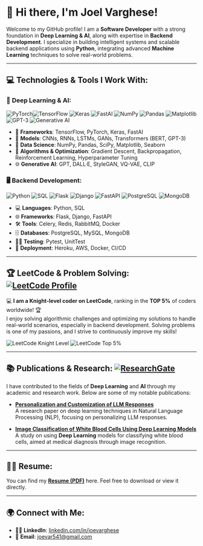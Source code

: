 

# 👋 Hi there, I'm **Joel Varghese**!  
Welcome to my GitHub profile! I am a **Software Developer** with a strong foundation in **Deep Learning & AI**, along with expertise in **Backend Development**. I specialize in building intelligent systems and scalable backend applications using **Python**, integrating advanced **Machine Learning** techniques to solve real-world problems.

---

## 💻 **Technologies & Tools I Work With:**

### 🧠 **Deep Learning & AI**:
 ![PyTorch](https://img.shields.io/badge/PyTorch-%23EE4C2C?style=flat&logo=pytorch&logoColor=white)![TensorFlow](https://img.shields.io/badge/TensorFlow-%23FF6F00?style=flat&logo=tensorflow&logoColor=white)  ![Keras](https://img.shields.io/badge/Keras-%23D00000?style=flat&logo=keras&logoColor=white)  ![FastAI](https://img.shields.io/badge/FastAI-%23000000?style=flat&logo=fastai&logoColor=white)  ![NumPy](https://img.shields.io/badge/NumPy-%23013243?style=flat&logo=numpy&logoColor=white)  ![Pandas](https://img.shields.io/badge/Pandas-%23150458?style=flat&logo=pandas&logoColor=white)  ![Matplotlib](https://img.shields.io/badge/Matplotlib-%23C23739?style=flat&logo=matplotlib&logoColor=white)![GPT-3](https://img.shields.io/badge/GPT-3-%232F74C4?style=flat&logo=openai&logoColor=white)  ![Generative AI](https://img.shields.io/badge/Generative%20AI-%231A73E8?style=flat&logo=artificial-intelligence&logoColor=white)
- 🤖 **Frameworks**: TensorFlow, PyTorch, Keras, FastAI
- 🔢 **Models**: CNNs, RNNs, LSTMs, GANs, Transformers (BERT, GPT-3)
- 💾 **Data Science**: NumPy, Pandas, SciPy, Matplotlib, Seaborn
- 🧮 **Algorithms & Optimization**: Gradient Descent, Backpropagation, Reinforcement Learning, Hyperparameter Tuning
- 🌐 **Generative AI**: GPT, DALL·E, StyleGAN, VQ-VAE, CLIP

### 🖥️ **Backend Development**:
![Python](https://img.shields.io/badge/Python-3776AB?style=flat&logo=python&logoColor=white)  ![SQL](https://img.shields.io/badge/SQL-4479A1?style=flat&logo=mysql&logoColor=white)  ![Flask](https://img.shields.io/badge/Flask-%23000?style=flat&logo=flask&logoColor=white)  ![Django](https://img.shields.io/badge/Django-%23092E20?style=flat&logo=django&logoColor=white)  ![FastAPI](https://img.shields.io/badge/FastAPI-%23F05032?style=flat&logo=fastapi&logoColor=white)  ![PostgreSQL](https://img.shields.io/badge/PostgreSQL-%23316192?style=flat&logo=postgresql&logoColor=white)  ![MongoDB](https://img.shields.io/badge/MongoDB-%2347A248?style=flat&logo=mongodb&logoColor=white)
- 💻 **Languages**: Python, SQL
- 🌐 **Frameworks**: Flask, Django, FastAPI
- 🛠 **Tools**: Celery, Redis, RabbitMQ, Docker
- 🗄️ **Databases**: PostgreSQL, MySQL, MongoDB
- 🧑‍💻 **Testing**: Pytest, UnitTest
- 🚀 **Deployment**: Heroku, AWS, Docker, CI/CD

---

## 🏆 **LeetCode & Problem Solving**: [![LeetCode Profile](https://img.shields.io/badge/LeetCode-Profile-green?style=flat&logo=leetcode&logoColor=white)](https://leetcode.com/u/joevarghese/)



💻 **I am a Knight-level coder on LeetCode**, ranking in the **TOP 5%** of coders worldwide! 🏆  
I enjoy solving algorithmic challenges and optimizing my solutions to handle real-world scenarios, especially in backend development. Solving problems is one of my passions, and I strive to continuously improve my skills!

![LeetCode Knight Level](https://img.shields.io/badge/LeetCode-Knight%20Level-orange?style=flat&logo=leetcode&logoColor=white)
 ![LeetCode Top 5%](https://img.shields.io/badge/LeetCode-Top%205%25-purple?style=flat&logo=leetcode&logoColor=white)


---

## 📚 **Publications & Research**: [![ResearchGate](https://img.shields.io/badge/ResearchGate-Profile%20Page-blue?style=flat&logo=researchgate&logoColor=white)](https://www.researchgate.net/profile/Joel-Eapen-3)  



I have contributed to the fields of **Deep Learning** and **AI** through my academic and research work. Below are some of my notable publications:

- **[Personalization and Customization of LLM Responses](https://www.researchgate.net/publication/376960759_Personalization_and_Customization_of_LLM_Responses)**  
  A research paper on deep learning techniques in Natural Language Processing (NLP), focusing on personalizing LLM responses.

- **[Image Classification of White Blood Cells Using Deep Learning Models](https://www.ijaresm.com/image-classification-of-white-blood-cells-using-deep-learning-models)**  
  A study on using **Deep Learning** models for classifying white blood cells, aimed at medical diagnosis through image recognition.

---


## 🧑‍💻 **Resume**:

You can find my **[Resume (PDF)](https://github.com/joevar5/joevar5/blob/main/joel_varghese_ai_resume.pdf)** here. Feel free to download or view it directly.


---

## 🌍 **Connect with Me**:

- 🦸‍♂️ **LinkedIn**: [linkedin.com/in/joevarghese](https://www.linkedin.com/in/joel-eapen)
- 📧 **Email**: [joevar541@gmail.com](mailto:joevar541@gmail.com)


